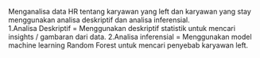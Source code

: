 Menganalisa data HR tentang karyawan yang left dan karyawan yang stay menggunakan analisa deskriptif dan analisa inferensial.<br>
1.Analisa Deskriptif = Menggunakan deskriptif statistik untuk mencari insights / gambaran dari data.
2.Analisa inferensial = Menggunakan model machine learning Random Forest untuk mencari penyebab karyawan left.
